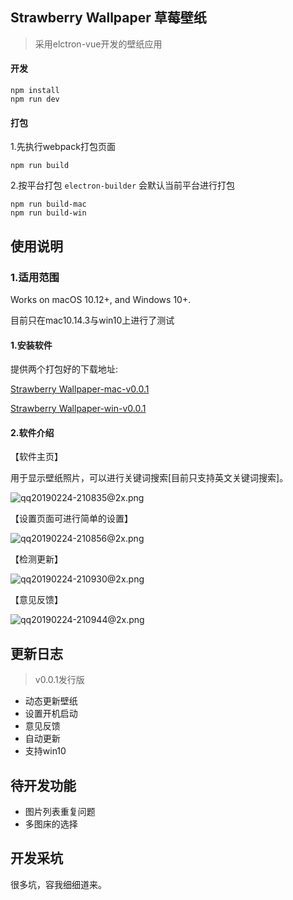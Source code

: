 
## Strawberry Wallpaper 草莓壁纸

> 采用elctron-vue开发的壁纸应用

#### 开发
```
npm install
npm run dev
```
#### 打包
1.先执行webpack打包页面
```
npm run build
```
2.按平台打包 `electron-builder` 会默认当前平台进行打包
```
npm run build-mac
npm run build-win
```

## 使用说明

### 1.适用范围

Works on macOS 10.12+, and Windows 10+.

目前只在mac10.14.3与win10上进行了测试

#### 1.安装软件

提供两个打包好的下载地址:

[Strawberry Wallpaper-mac-v0.0.1](https://swallpaper.oss-cn-beijing.aliyuncs.com/Strawberry%20Wallpaper-0.0.1.dmg) 

[Strawberry Wallpaper-win-v0.0.1](https://swallpaper.oss-cn-beijing.aliyuncs.com/Strawberry%20Wallpaper%20Setup%200.0.1.exe)


#### 2.软件介绍

【软件主页】

用于显示壁纸照片，可以进行关键词搜索[目前只支持英文关键词搜索]。

![qq20190224-210835@2x.png](http://file.qiniu.taoacat.com/stwallpaper-1.png)

【设置页面可进行简单的设置】

![qq20190224-210856@2x.png](http://file.qiniu.taoacat.com/stwallpaper-2.png)


【检测更新】

![qq20190224-210930@2x.png](http://file.qiniu.taoacat.com/stwallpaper-3.png)


【意见反馈】

![qq20190224-210944@2x.png](http://file.qiniu.taoacat.com/stwallpaper-4.png)

## 更新日志

> v0.0.1发行版
- 动态更新壁纸
- 设置开机启动
- 意见反馈
- 自动更新
- 支持win10


## 待开发功能

- 图片列表重复问题
- 多图床的选择

## 开发采坑

很多坑，容我细细道来。
